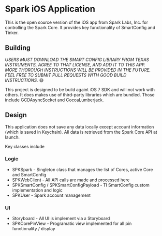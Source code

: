 # Spark iOS Application

This is the open source version of the iOS app from Spark Labs, Inc. for controlling the Spark Core. It provides key functionality of SmartConfig and Tinker.

## Building

*USERS MUST DOWNLOAD THE SMART CONFIG LIBRARY FROM TEXAS INSTRUMENTS, AGREE TO THAT LICENSE, AND ADD IT TO THIS APP. MORE THOROUGH INSTRUCTIONS WILL BE PROVIDED IN THE FUTURE.  FEEL FREE TO SUBMIT PULL REQUESTS WITH GOOD BUILD INSTRUCTIONS.* :smile:

This project is designed to be build againt iOS 7 SDK and will not work with others. It does makes use of third-party
libraries which are bundled. Those include GCDAsyncSocket and CocoaLumberjack.

## Design

This application does not save any data locally except account information (which is saved in Keychain). All data is
retrieved from the Spark Core API at launch.

Key classes include

### Logic

* SPKSpark - Singleton class that manages the list of Cores, active Core and SmartConfig
* SPKWebClient - All API calls are made and processed here
* SPKSmartConfig / SPKSmartConfigPayload - TI SmartConfig custom implementation and logic
* SPKUser - Spark account management

### UI

* Storyboard - All UI is implement via a Storyboard
* SPKCorePinView - Programatic view implemented for all pin functionality / display
